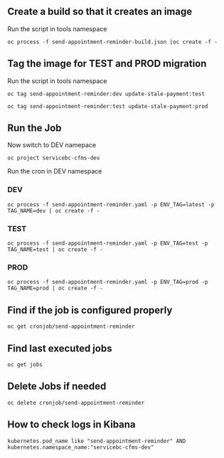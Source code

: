 ## Create a build so that it creates an image

Run the script in tools namespace

`
oc process -f send-appointment-reminder-build.json |oc create -f -
`

## Tag the image for TEST and PROD migration
Run the script in tools namespace

`oc tag send-appointment-reminder:dev update-stale-payment:test`

`oc tag send-appointment-reminder:test update-stale-payment:prod`

## Run the Job
Now switch to DEV namepace

`oc project servicebc-cfms-dev`

Run the cron in DEV namespace

### DEV
`oc process -f send-appointment-reminder.yaml -p ENV_TAG=latest -p TAG_NAME=dev | oc create -f -`

### TEST
`oc process -f send-appointment-reminder.yaml -p ENV_TAG=test -p TAG_NAME=test | oc create -f -`

### PROD
`oc process -f send-appointment-reminder.yaml -p ENV_TAG=prod -p TAG_NAME=prod | oc create -f -`


## Find if the job is configured properly 

`oc get cronjob/send-appointment-reminder`

## Find last executed jobs

`oc get jobs`

## Delete Jobs if needed

`oc delete cronjob/send-appointment-reminder`


## How to check logs in Kibana

`kubernetes.pod_name like "send-appointment-reminder" AND kubernetes.namespace_name:"servicebc-cfms-dev"`
